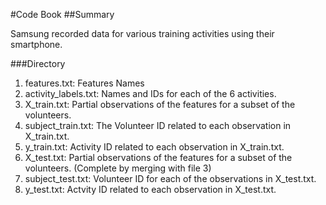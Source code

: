 #Code Book
##Summary

Samsung recorded data for various training activities using their smartphone.

###Directory
1. features.txt: Features Names
2. activity_labels.txt: Names and IDs for each of the 6 activities.
3. X_train.txt: Partial observations of the features for a subset of the volunteers.
4. subject_train.txt: The Volunteer ID related to each observation in X_train.txt.
5. y_train.txt: Activity ID related to each observation in X_train.txt.
6. X_test.txt: Partial observations of the features for a subset of the volunteers. (Complete by merging with file 3)
7. subject_test.txt: Volunteer ID for each of the observations in X_test.txt.
8. y_test.txt: Actvity ID related to each observation in X_test.txt.
